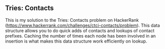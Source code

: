 ## Tries: Contacts

This is my solution to the Tries: Contacts problem on HackerRank (https://www.hackerrank.com/challenges/ctci-contacts/problem). This data structure allows you to do quick adds of contacts and lookups of contact prefixes. Caching the number of times each node has been involved in an insertion is what makes this data structure work efficiently on lookup.
